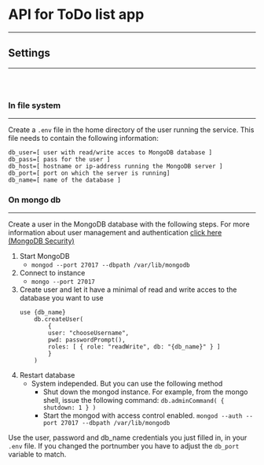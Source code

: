 # API for ToDo list app

---
## Settings
---
` `  
` `  
### In file system
---
Create a `.env` file in the home directory of the user running the service.
This file needs to contain the following information:
```
db_user=[ user with read/write acces to MongoDB database ]
db_pass=[ pass for the user ]
db_host=[ hostname or ip-address running the MongoDB server ]
db_port=[ port on which the server is running]
db_name=[ name of the database ]
```

### On mongo db
---
Create a user in the MongoDB database with the following steps. For more information about user management and authentication [click here (MongoDB Security)](https://docs.mongodb.com/manual/tutorial/enable-authentication/)

1. Start MongoDB
    - `mongod --port 27017 --dbpath /var/lib/mongodb`
2. Connect to instance
    - `mongo --port 27017`
3. Create user and let it have a minimal of read and write acces to the database you want to use
    ``` 
    use {db_name}
        db.createUser(
            {
            user: "chooseUsername",
            pwd: passwordPrompt(),
            roles: [ { role: "readWrite", db: "{db_name}" } ]
            }
        )
      ```
4. Restart database
    - System independed. But you can use the following method
      - Shut down the mongod instance. For example, from the mongo shell, issue the following command:
      `db.adminCommand( { shutdown: 1 } )` 
      - Start the mongod with access control enabled.
      `mongod --auth --port 27017 --dbpath /var/lib/mongodb`

Use the user, password and db_name credentials you just filled in, in your `.env` file. If you changed the portnumber you have to adjust the `db_port` variable to match.

